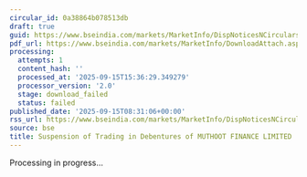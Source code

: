```yaml
---
circular_id: 0a38864b078513db
draft: true
guid: https://www.bseindia.com/markets/MarketInfo/DispNoticesNCirculars.aspx?Noticeid={89D8209D-52D1-4AE6-80DF-FD3F50B273C1}&noticeno=20250915-9&dt=09/15/2025&icount=9&totcount=66&flag=0
pdf_url: https://www.bseindia.com/markets/MarketInfo/DownloadAttach.aspx?id=20250915-9&attachedId=
processing:
  attempts: 1
  content_hash: ''
  processed_at: '2025-09-15T15:36:29.349279'
  processor_version: '2.0'
  stage: download_failed
  status: failed
published_date: '2025-09-15T08:31:06+00:00'
rss_url: https://www.bseindia.com/markets/MarketInfo/DispNoticesNCirculars.aspx?Noticeid={89D8209D-52D1-4AE6-80DF-FD3F50B273C1}&noticeno=20250915-9&dt=09/15/2025&icount=9&totcount=66&flag=0
source: bse
title: Suspension of Trading in Debentures of MUTHOOT FINANCE LIMITED
---
```


Processing in progress...